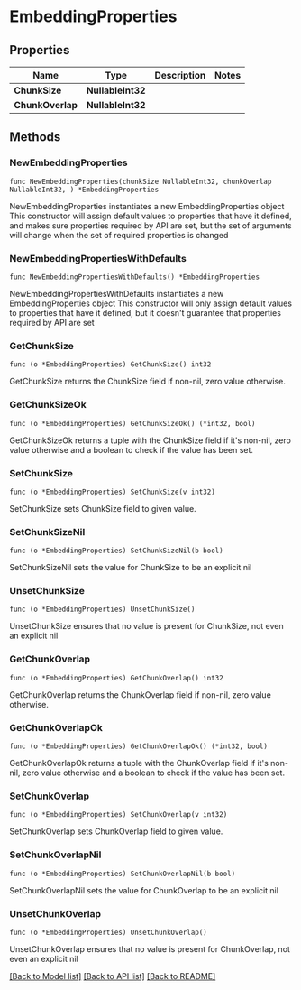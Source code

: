 # EmbeddingProperties

## Properties

Name | Type | Description | Notes
------------ | ------------- | ------------- | -------------
**ChunkSize** | **NullableInt32** |  | 
**ChunkOverlap** | **NullableInt32** |  | 

## Methods

### NewEmbeddingProperties

`func NewEmbeddingProperties(chunkSize NullableInt32, chunkOverlap NullableInt32, ) *EmbeddingProperties`

NewEmbeddingProperties instantiates a new EmbeddingProperties object
This constructor will assign default values to properties that have it defined,
and makes sure properties required by API are set, but the set of arguments
will change when the set of required properties is changed

### NewEmbeddingPropertiesWithDefaults

`func NewEmbeddingPropertiesWithDefaults() *EmbeddingProperties`

NewEmbeddingPropertiesWithDefaults instantiates a new EmbeddingProperties object
This constructor will only assign default values to properties that have it defined,
but it doesn't guarantee that properties required by API are set

### GetChunkSize

`func (o *EmbeddingProperties) GetChunkSize() int32`

GetChunkSize returns the ChunkSize field if non-nil, zero value otherwise.

### GetChunkSizeOk

`func (o *EmbeddingProperties) GetChunkSizeOk() (*int32, bool)`

GetChunkSizeOk returns a tuple with the ChunkSize field if it's non-nil, zero value otherwise
and a boolean to check if the value has been set.

### SetChunkSize

`func (o *EmbeddingProperties) SetChunkSize(v int32)`

SetChunkSize sets ChunkSize field to given value.


### SetChunkSizeNil

`func (o *EmbeddingProperties) SetChunkSizeNil(b bool)`

 SetChunkSizeNil sets the value for ChunkSize to be an explicit nil

### UnsetChunkSize
`func (o *EmbeddingProperties) UnsetChunkSize()`

UnsetChunkSize ensures that no value is present for ChunkSize, not even an explicit nil
### GetChunkOverlap

`func (o *EmbeddingProperties) GetChunkOverlap() int32`

GetChunkOverlap returns the ChunkOverlap field if non-nil, zero value otherwise.

### GetChunkOverlapOk

`func (o *EmbeddingProperties) GetChunkOverlapOk() (*int32, bool)`

GetChunkOverlapOk returns a tuple with the ChunkOverlap field if it's non-nil, zero value otherwise
and a boolean to check if the value has been set.

### SetChunkOverlap

`func (o *EmbeddingProperties) SetChunkOverlap(v int32)`

SetChunkOverlap sets ChunkOverlap field to given value.


### SetChunkOverlapNil

`func (o *EmbeddingProperties) SetChunkOverlapNil(b bool)`

 SetChunkOverlapNil sets the value for ChunkOverlap to be an explicit nil

### UnsetChunkOverlap
`func (o *EmbeddingProperties) UnsetChunkOverlap()`

UnsetChunkOverlap ensures that no value is present for ChunkOverlap, not even an explicit nil

[[Back to Model list]](../README.md#documentation-for-models) [[Back to API list]](../README.md#documentation-for-api-endpoints) [[Back to README]](../README.md)



